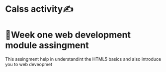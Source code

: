 # Calss activity✍
# 👨Week one web development module assingment
This assingment help in understandint the HTML5 basics and also introduce you to web deveopmet
